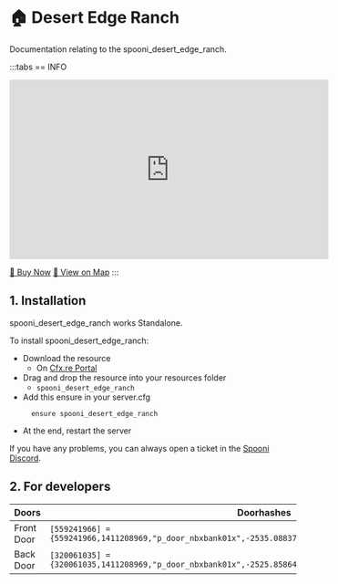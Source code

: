 # 🏠 Desert Edge Ranch
Documentation relating to the spooni_desert_edge_ranch.

:::tabs
== INFO
<iframe width="560" height="315" src="https://www.youtube.com/embed/XgrEqtxEd2g?si=oIyxVFbueDL06b18" frameborder="0" allow="accelerometer; autoplay; clipboard-write; encrypted-media; gyroscope; picture-in-picture; web-share" referrerpolicy="strict-origin-when-cross-origin" allowfullscreen></iframe>

<a href="https://spooni-mapping.tebex.io/package/6725577" class="button-buy">🛒 Buy Now</a>
<a href="https://spooni.de/rdr2/?m=house150" class="button-map">📍 View on Map</a>
:::

## 1. Installation
spooni_desert_edge_ranch works Standalone.  

To install spooni_desert_edge_ranch:
- Download the resource
  - On [Cfx.re Portal](https://portal.cfx.re/)
- Drag and drop the resource into your resources folder
  - `spooni_desert_edge_ranch`
- Add this ensure in your server.cfg
  ```
    ensure spooni_desert_edge_ranch
  ```
- At the end, restart the server

If you have any problems, you can always open a ticket in the [Spooni Discord](https://discord.gg/spooni).

## 2. For developers
| Doors                     | Doorhashes
|---------------------------|----------------------------------------------------------------------------------|
| Front Door                | `[559241966] = {559241966,1411208969,"p_door_nbxbank01x",-2535.0883789062,-2884.0209960938,70.521446228027}`
| Back Door                 | `[320061035] = {320061035,1411208969,"p_door_nbxbank01x",-2525.8586425781,-2880.234375,70.521446228027}`